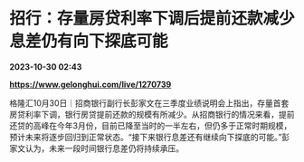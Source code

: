 # 招行：存量房贷利率下调后提前还款减少 息差仍有向下探底可能

**2023-10-30 02:43**

**https://www.gelonghui.com/live/1270739**

格隆汇10月30日｜招商银行副行长彭家文在三季度业绩说明会上指出，存量首套房贷利率下调，银行房贷提前还款的规模有所减少。从招商银行的情况来看，提前还贷的高峰在今年3月份，目前已降至当时的一半左右，但仍多于正常时期规模，预计未来将逐步回归到正常状态。“接下来银行息差还有继续向下探底的可能。”彭家文认为，未来一段时间银行息差仍将持续承压。